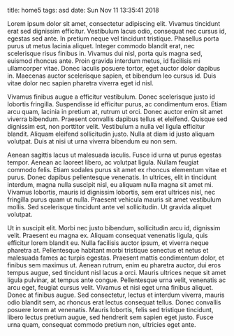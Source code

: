 title: home5
tags: asd
date: Sun Nov 11 13:35:41 2018

Lorem ipsum dolor sit amet, consectetur adipiscing elit. Vivamus tincidunt erat sed dignissim efficitur. Vestibulum lacus odio, consequat nec cursus id, egestas sed ante. In pretium neque vel tincidunt tristique. Phasellus porta purus ut metus lacinia aliquet. Integer commodo blandit erat, nec scelerisque risus finibus in. Vivamus dui nisl, porta quis magna sed, euismod rhoncus ante. Proin gravida interdum metus, id facilisis mi ullamcorper vitae. Donec iaculis posuere tortor, eget auctor dolor dapibus in. Maecenas auctor scelerisque sapien, et bibendum leo cursus id. Duis vitae dolor nec sapien pharetra viverra eget id nisl.

Vivamus finibus augue a efficitur vestibulum. Donec scelerisque justo id lobortis fringilla. Suspendisse id efficitur purus, ac condimentum eros. Etiam arcu quam, lacinia in pretium at, rutrum ut orci. Donec auctor enim sit amet viverra bibendum. Praesent convallis dapibus tellus et eleifend. Quisque sed dignissim est, non porttitor velit. Vestibulum a nulla vel ligula efficitur blandit. Aliquam eleifend sollicitudin justo. Nulla at diam id justo aliquam volutpat. Duis at nisi ut urna viverra bibendum eu non sem.

Aenean sagittis lacus ut malesuada iaculis. Fusce id urna ut purus egestas tempor. Aenean ac laoreet libero, ac volutpat ligula. Nullam feugiat commodo felis. Etiam sodales purus sit amet ex rhoncus elementum vitae et purus. Donec dapibus pellentesque venenatis. In ultrices, elit in tincidunt interdum, magna nulla suscipit nisl, eu aliquam nulla magna sit amet mi. Vivamus lobortis, mauris id dignissim lobortis, sem erat ultrices nisl, nec fringilla purus quam ut nulla. Praesent vehicula mauris sit amet vestibulum mollis. Sed scelerisque tincidunt ante vel sollicitudin. Ut gravida aliquet volutpat.

Ut in suscipit elit. Morbi nec justo bibendum, sollicitudin arcu id, dignissim velit. Praesent eu magna ex. Aliquam consequat venenatis ligula, quis efficitur lorem blandit eu. Nulla facilisis auctor ipsum, et viverra neque pharetra at. Pellentesque habitant morbi tristique senectus et netus et malesuada fames ac turpis egestas. Praesent mattis condimentum dolor, et finibus sem maximus ut. Aenean rutrum, enim eu pharetra auctor, dui eros tempus augue, sed tincidunt nisl lacus a orci. Mauris ultrices neque sit amet ligula pulvinar, at tempus ante congue. Pellentesque urna velit, venenatis ac arcu eget, feugiat cursus velit. Vivamus et nisi eget urna finibus aliquet. Donec at finibus augue. Sed consectetur, lectus et interdum viverra, mauris odio blandit sem, ac rhoncus erat lectus consequat tellus. Donec convallis posuere lorem at venenatis. Mauris lobortis, felis sed tristique tincidunt, libero lectus pretium augue, sed hendrerit sem sapien eget justo. Fusce urna quam, consequat commodo pretium non, ultricies eget ante.